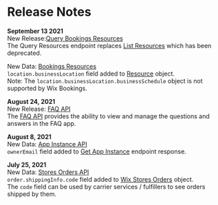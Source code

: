 # Release Notes  
 
**September 13 2021**  
New Release:[Query Bookings Resources](https://dev.wix.com/api/rest/wix-bookings/resources/query-resources)  
The Query Resources endpoint replaces [List Resources](https://dev.wix.com/api/rest/wix-bookings/resources/list-resources) which has been deprecated. 

New Data: [Bookings Resources](https://dev.wix.com/api/rest/wix-bookings/resources)   
`location.businessLocation` field added to [Resource](https://dev.wix.com/api/rest/wix-bookings/resources/resource-object) object.  
Note: The `location.businessLocation.businessSchedule` object is not supported by Wix Bookings.    
 
**August 24, 2021**  
New Release: [FAQ API](https://dev.wix.com/api/rest/site-content/faq)  
The [FAQ API](https://dev.wix.com/api/rest/site-content/faq) provides the ability to view and manage the questions and answers in the FAQ app.


**August 8, 2021**  
New Data: [App Instance API](https://dev.wix.com/api/rest/app-management/apps/app-instance)  
`ownerEmail` field added to [Get App Instance](https://dev.wix.com/api/rest/app-management/apps/app-instance/get-app-instance) endpoint response.


**July 25, 2021**  
New Data: [Stores Orders API](https://dev.wix.com/api/rest/wix-stores/orders)  
`order.shippingInfo.code` field added to [Wix Stores Orders](https://dev.wix.com/api/rest/wix-stores/orders/order-object) object.  
The `code` field can be used by carrier services / fulfillers to see orders shipped by them.

